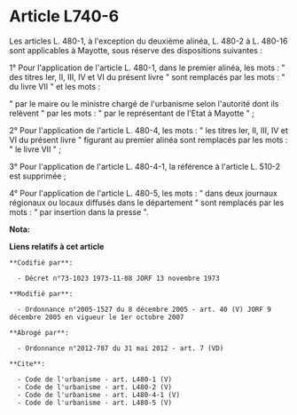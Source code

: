 # Article L740-6

Les articles L. 480-1, à l'exception du deuxième alinéa, L. 480-2 à L. 480-16 sont applicables à Mayotte, sous réserve des
dispositions suivantes : 

1° Pour l'application de l'article L. 480-1, dans le premier alinéa, les mots : " des titres Ier, II, III, IV et VI du
présent livre " sont remplacés par les mots : " du livre VII " et les mots : 

" par le maire ou le ministre chargé de l'urbanisme selon l'autorité dont ils relèvent " par les mots : " par le représentant
de l'Etat à Mayotte " ; 

2° Pour l'application de l'article L. 480-4, les mots : " les titres Ier, II, III, IV et VI du présent livre " figurant au
premier alinéa sont remplacés par les mots : " le livre VII " ; 

3° Pour l'application de l'article L. 480-4-1, la référence à l'article L. 510-2 est supprimée ; 

4° Pour l'application de l'article L. 480-5, les mots : " dans deux journaux régionaux ou locaux diffusés dans le département
" sont remplacés par les mots : " par insertion dans la presse ".

**Nota:**



**Liens relatifs à cet article**

	**Codifié par**:

	  - Décret n°73-1023 1973-11-08 JORF 13 novembre 1973

	**Modifié par**:

	  - Ordonnance n°2005-1527 du 8 décembre 2005 - art. 40 (V) JORF 9 décembre 2005 en vigueur le 1er octobre 2007

	**Abrogé par**:

	  - Ordonnance n°2012-787 du 31 mai 2012 - art. 7 (VD)

	**Cite**:

	  - Code de l'urbanisme - art. L480-1 (V)
	  - Code de l'urbanisme - art. L480-2 (V)
	  - Code de l'urbanisme - art. L480-4-1 (V)
	  - Code de l'urbanisme - art. L480-5 (V)
